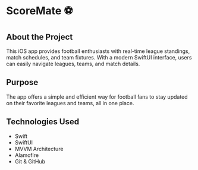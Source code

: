 # ScoreMate ⚽️

## About the Project
This iOS app provides football enthusiasts with real-time league standings, match schedules, and team fixtures. With a modern SwiftUI interface, users can easily navigate leagues, teams, and match details.

## Purpose
The app offers a simple and efficient way for football fans to stay updated on their favorite leagues and teams, all in one place.

## Technologies Used
- Swift
- SwiftUI
- MVVM Architecture
- Alamofire
- Git & GitHub


